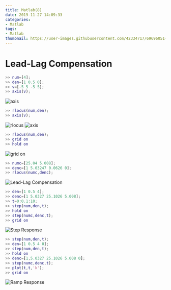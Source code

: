 ```yaml
---
title: Matlab(8)
date: 2019-11-27 14:09:33
categories:
- Matlab
tags:
- Matlab
thumbnail: https://user-images.githubusercontent.com/42334717/69696051-d302f200-1121-11ea-8636-644a8b8a04c6.png
---
```

# Lead-Lag Compensation

~~~Matlab
>> num=[4];
>> den=[1 0.5 0];
>> v=[-5 5 -5 5];
>> axis(v);
~~~
<!-- more -->
![axis](https://user-images.githubusercontent.com/42334717/69695446-be255f00-111f-11ea-9e78-f495fbffbdd6.png)

~~~Matlab
>> rlocus(num,den);
>> axis(v);
~~~

![rlocus](https://user-images.githubusercontent.com/42334717/69695546-13fa0700-1120-11ea-95ac-99820a5440ed.png)
![axis](https://user-images.githubusercontent.com/42334717/69695563-26744080-1120-11ea-9d34-37df355910ea.png)

~~~Matlab
>> rlocus(num,den);
>> grid on
>> hold on
~~~

![grid on](https://user-images.githubusercontent.com/42334717/69695770-d2b62700-1120-11ea-819a-a6d7136fe748.png)

~~~Matlab
>> numc=[25.04 5.008];
>> denc=[1 5.03247 0.0626 0];
>> rlocus(numc,denc);
~~~

![Lead-Lag Compensation](https://user-images.githubusercontent.com/42334717/69695807-f7120380-1120-11ea-888c-f17dcf041f75.png)

~~~Matlab
>> den=[1 0.5 4];
>> denc=[1 5.0327 25.1026 5.008];
>> t=0:0.1:10;
>> step(num,den,t);
>> hold on
>> step(numc,denc,t);
>> grid on
~~~

![Step Response](https://user-images.githubusercontent.com/42334717/69696051-d302f200-1121-11ea-8636-644a8b8a04c6.png)

~~~Matlab
>> step(num,den,t);
>> den=[1 0.5 4 0];
>> step(num,den,t);
>> hold on
>> denc=[1,5.0327 25.1026 5.008 0];
>> step(numc,denc,t);
>> plot(t,t,'k');
>> grid on
~~~

![Ramp Response](https://user-images.githubusercontent.com/42334717/69696516-40635280-1123-11ea-981e-32df9423b410.png)